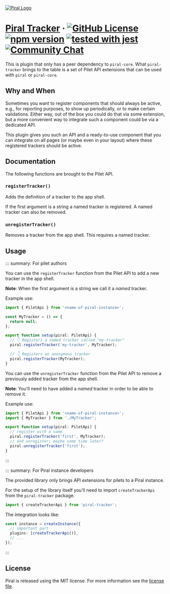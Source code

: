 [![Piral Logo](https://github.com/smapiot/piral/raw/main/docs/assets/logo.png)](https://piral.io)

# [Piral Tracker](https://piral.io) &middot; [![GitHub License](https://img.shields.io/badge/license-MIT-blue.svg)](https://github.com/smapiot/piral/blob/main/LICENSE) [![npm version](https://img.shields.io/npm/v/piral-tracker.svg?style=flat)](https://www.npmjs.com/package/piral-tracker) [![tested with jest](https://img.shields.io/badge/tested_with-jest-99424f.svg)](https://jestjs.io) [![Community Chat](https://dcbadge.vercel.app/api/server/kKJ2FZmK8t?style=flat)](https://discord.gg/kKJ2FZmK8t)

This is plugin that only has a peer dependency to `piral-core`. What `piral-tracker` brings to the table is a set of Pilet API extensions that can be used with `piral` or `piral-core`.

## Why and When

Sometimes you want to register components that should always be active, e.g., for reporting purposes, to show up periodically, or to make certain validations. Either way, out of the box you could do that via some extension, but a more convenient way to integrate such a component could be via a dedicated API.

This plugin gives you such an API and a ready-to-use component that you can integrate on all pages (or maybe even in your layout) where these registered trackers should be active.

## Documentation

The following functions are brought to the Pilet API.

### `registerTracker()`

Adds the definition of a tracker to the app shell.

If the first argument is a string a named tracker is registered. A named tracker can also be removed.

### `unregisterTracker()`

Removes a tracker from the app shell. This requires a named tracker.

## Usage

::: summary: For pilet authors

You can use the `registerTracker` function from the Pilet API to add a new tracker in the app shell.

**Note**: When the first argument is a string we call it a *named* tracker.

Example use:

```ts
import { PiletApi } from '<name-of-piral-instance>';

const MyTracker = () => {
  return null;
};

export function setup(piral: PiletApi) {
  // 👇 Registers a named tracker called "my-tracker"
  piral.registerTracker('my-tracker', MyTracker);

  // 👇 Registers an anonymous tracker
  piral.registerTracker(MyTracker);
}
```

You can use the `unregisterTracker` function from the Pilet API to remove a previously added tracker from the app shell.

**Note**: You'll need to have added a *named* tracker in order to be able to remove it.

Example use:

```ts
import { PiletApi } from '<name-of-piral-instance>';
import { MyTracker } from './MyTracker';

export function setup(piral: PiletApi) {
  // register with a name
  piral.registerTracker('first', MyTracker);
  // and unregister; maybe some time later?
  piral.unregisterTracker('first');
}
```

:::

::: summary: For Piral instance developers

The provided library only brings API extensions for pilets to a Piral instance.

For the setup of the library itself you'll need to import `createTrackerApi` from the `piral-tracker` package.

```ts
import { createTrackerApi } from 'piral-tracker';
```

The integration looks like:

```ts
const instance = createInstance({
  // important part
  plugins: [createTrackerApi()],
  // ...
});
```

:::

## License

Piral is released using the MIT license. For more information see the [license file](./LICENSE).

